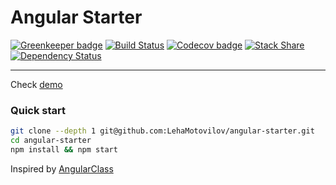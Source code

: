 # Angular Starter

[![Greenkeeper badge](https://badges.greenkeeper.io/LehaMotovilov/angular-starter.svg)](https://greenkeeper.io/)
[![Build Status](https://travis-ci.org/LehaMotovilov/angular-starter.svg?branch=master)](https://travis-ci.org/LehaMotovilov/angular-starter)
[![Codecov badge](https://codecov.io/gh/LehaMotovilov/angular-starter/branch/master/graph/badge.svg)](https://codecov.io/gh/LehaMotovilov/angular-starter)
[![Stack Share](https://img.shields.io/badge/tech-stack-0690fa.svg?style=flat)](https://stackshare.io/LehaMotovilov/angular-starter)
[![Dependency Status](https://david-dm.org/LehaMotovilov/angular-starter.svg)](https://david-dm.org/LehaMotovilov/angular-starter.svg)
___

Check [demo](https://angular-starter.netlify.com/)	

### Quick start
```bash
git clone --depth 1 git@github.com:LehaMotovilov/angular-starter.git
cd angular-starter
npm install && npm start
```

Inspired by [AngularClass](https://github.com/AngularClass/angular-starter)
